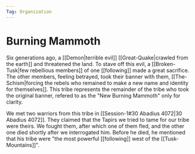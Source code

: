 ```yaml
---
Tag: Organization
---
```

# Burning Mammoth
Six generations ago, a [[Demon|terrible evil]] [[Great-Quake|crawled from the earth]] and threatened the land. To stave off this evil, a [[Broken-Tusk|few rebellious members]] of one [[following]] made a great sacrifice. The other members, feeling betrayed, took their banner with them, [[The-Schism|forcing the rebels who remained to make a new name and identity for themselves]]. This tribe represents the remainder of the tribe who took the original banner, refered to as the "New Burning Mammoth" only for clarity. 

We met two warriors from this tribe in [[Session-1#30 Abadius 4072|30 Abadius 4072]]. They claimed that the Tapirs we tried to tame for our tribe were theirs. We fought them, after which one of them fled, and the other one died shortly after we interrogated him. Before he died, he mentioned that his tribe were "the most powerful [[following]] west of the [[Tusk-Mountains]]".
